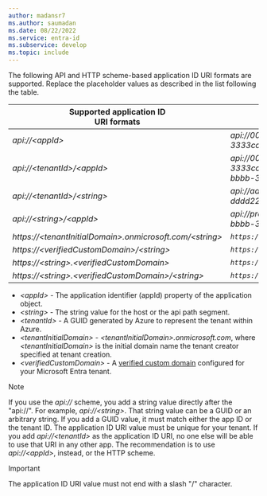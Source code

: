 ```yaml
---
author: madansr7
ms.author: saumadan
ms.date: 08/22/2022
ms.service: entra-id
ms.subservice: develop
ms.topic: include
---
```


The following API and HTTP scheme-based application ID URI formats are supported. Replace the placeholder values as described in the list following the table.

| Supported application ID <br/> URI formats | Example app ID URIs |
|--|--|
| *api://\<appId\>* | *api://00001111-aaaa-2222-bbbb-3333cccc4444* |
| *api://\<tenantId\>/\<appId\>* | *api://00001111-aaaa-2222-bbbb-3333cccc4444/00001111-aaaa-2222-bbbb-3333cccc4444* |
| *api://\<tenantId\>/\<string\>* | *api://aaaabbbb-0000-cccc-1111-dddd2222eeee/api* |
| *api://\<string\>/<appId\>* | *api://productapi/00001111-aaaa-2222-bbbb-3333cccc4444* |
| *https://\<tenantInitialDomain\>.onmicrosoft.com/\<string\>* | *`https://contoso.onmicrosoft.com/productsapi`* |
| *https://\<verifiedCustomDomain\>/\<string\>* |  *`https://contoso.com/productsapi`* |
| *https://\<string\>.\<verifiedCustomDomain\>* |  *`https://product.contoso.com`* |
| *https://\<string\>.\<verifiedCustomDomain\>/\<string\>* | *`https://product.contoso.com/productsapi`*   |

- *\<appId\>* - The application identifier (appId) property of the application object.
- *\<string\>* - The string value for the host or the api path segment.
- *\<tenantId>* - A GUID generated by Azure to represent the tenant within Azure.
- *\<tenantInitialDomain\>* - *\<tenantInitialDomain\>.onmicrosoft.com*, where *\<tenantInitialDomain\>* is the initial domain name the tenant creator specified at tenant creation.
- *\<verifiedCustomDomain\>* - A [verified custom domain](~/fundamentals/add-custom-domain.yml) configured for your Microsoft Entra tenant.

> [!NOTE]
> If you use the *api://* scheme, you add a string value directly after the "api://". For example, *api://\<string\>*.  That string value can be a GUID or an arbitrary string.  If you add a GUID value, it must match either the app ID or the tenant ID. The application ID URI value must be unique for your tenant.
> If you add *api://\<tenantId\>* as the application ID URI, no one else will be able to use that URI in any other app. The recommendation is to use *api://\<appId\>*, instead, or the HTTP scheme.

> [!IMPORTANT]
> The application ID URI value must not end with a slash "/" character.
